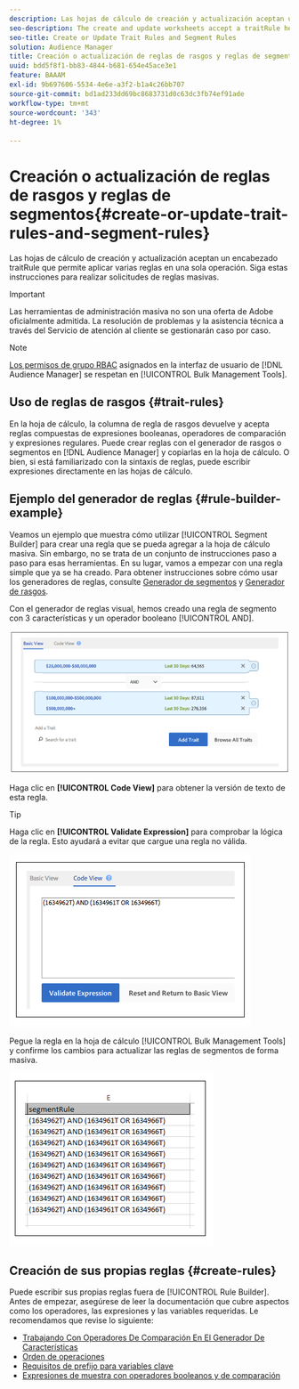 ```yaml
---
description: Las hojas de cálculo de creación y actualización aceptan un encabezado traitRule que permite aplicar varias reglas en una sola operación. Siga estas instrucciones para realizar solicitudes de reglas masivas.
seo-description: The create and update worksheets accept a traitRule header that lets you apply multiple rules in a single operation. Follow these instructions to make bulk rule requests.
seo-title: Create or Update Trait Rules and Segment Rules
solution: Audience Manager
title: Creación o actualización de reglas de rasgos y reglas de segmentos
uuid: bdd5f8f1-bb83-4844-b681-654e45ace3e1
feature: BAAAM
exl-id: 9b697606-5534-4e6e-a3f2-b1a4c26bb707
source-git-commit: bd1ad233dd69bc8683731d0c63dc3fb74ef91ade
workflow-type: tm+mt
source-wordcount: '343'
ht-degree: 1%

---
```


# Creación o actualización de reglas de rasgos y reglas de segmentos{#create-or-update-trait-rules-and-segment-rules}

Las hojas de cálculo de creación y actualización aceptan un encabezado traitRule que permite aplicar varias reglas en una sola operación. Siga estas instrucciones para realizar solicitudes de reglas masivas.

>[!IMPORTANT]
>
>Las herramientas de administración masiva no son una oferta de Adobe oficialmente admitida. La resolución de problemas y la asistencia técnica a través del Servicio de atención al cliente se gestionarán caso por caso.

<!-- 

<p>c_bulk_rules.xml </p>

 -->

>[!NOTE]
>
>[Los permisos de grupo RBAC](../../features/administration/administration-overview.md) asignados en la interfaz de usuario de [!DNL Audience Manager] se respetan en [!UICONTROL Bulk Management Tools].

## Uso de reglas de rasgos {#trait-rules}

En la hoja de cálculo, la columna de regla de rasgos devuelve y acepta reglas compuestas de expresiones booleanas, operadores de comparación y expresiones regulares. Puede crear reglas con el generador de rasgos o segmentos en [!DNL Audience Manager] y copiarlas en la hoja de cálculo. O bien, si está familiarizado con la sintaxis de reglas, puede escribir expresiones directamente en las hojas de cálculo.

## Ejemplo del generador de reglas {#rule-builder-example}

Veamos un ejemplo que muestra cómo utilizar [!UICONTROL Segment Builder] para crear una regla que se pueda agregar a la hoja de cálculo masiva. Sin embargo, no se trata de un conjunto de instrucciones paso a paso para esas herramientas. En su lugar, vamos a empezar con una regla simple que ya se ha creado. Para obtener instrucciones sobre cómo usar los generadores de reglas, consulte [Generador de segmentos](../../features/segments/segment-builder.md) y [Generador de rasgos](../../features/traits/about-trait-builder.md).

Con el generador de reglas visual, hemos creado una regla de segmento con 3 características y un operador booleano [!UICONTROL AND].

![](assets/visualrule.png)

Haga clic en **[!UICONTROL Code View]** para obtener la versión de texto de esta regla.

>[!TIP]
>
>Haga clic en **[!UICONTROL Validate Expression]** para comprobar la lógica de la regla. Esto ayudará a evitar que cargue una regla no válida.

![](assets/coderule.png)

Pegue la regla en la hoja de cálculo [!UICONTROL Bulk Management Tools] y confirme los cambios para actualizar las reglas de segmentos de forma masiva.

![](assets/segmentrule.png)

## Creación de sus propias reglas {#create-rules}

Puede escribir sus propias reglas fuera de [!UICONTROL Rule Builder]. Antes de empezar, asegúrese de leer la documentación que cubre aspectos como los operadores, las expresiones y las variables requeridas. Le recomendamos que revise lo siguiente:

* [Trabajando Con Operadores De Comparación En El Generador De Características](../../features/traits/trait-comparison-operators.md)
* [Orden de operaciones](../../features/traits/trait-operator-precedence.md)
* [Requisitos de prefijo para variables clave](../../features/traits/trait-variable-prefixes.md)
* [Expresiones de muestra con operadores booleanos y de comparación](../../features/traits/trait-expression-samples.md)
